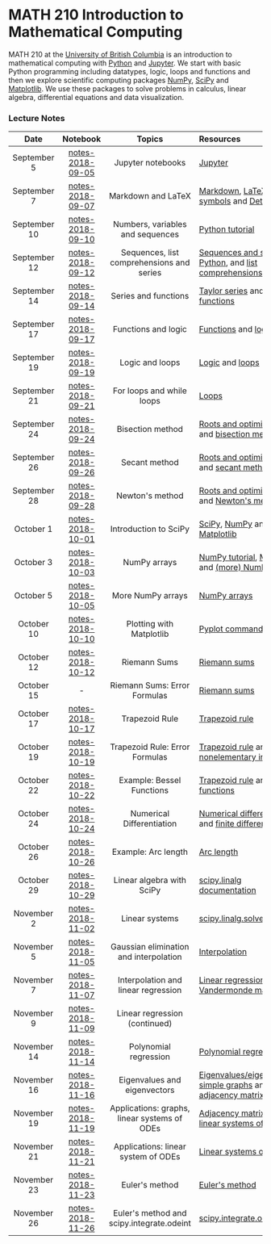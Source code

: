 # MATH 210 Introduction to Mathematical Computing

MATH 210 at the [University of British Columbia](http://www.math.ubc.ca) is an introduction to mathematical computing with [Python](https://www.python.org/) and [Jupyter](http://jupyter.org/). We start with basic Python programming including datatypes, logic, loops and functions and then we explore scientific computing packages [NumPy](http://www.numpy.org/), [SciPy](https://scipy.org/) and [Matplotlib](https://matplotlib.org/). We use these packages to solve problems in calculus, linear algebra, differential equations and data visualization.

### Lecture Notes

| Date | Notebook | Topics | Resources |
| :---: | :---: | :---: | :--- |
| September 5 | [notes-2018-09-05](notes-week-01/notes-2018-09-05.ipynb) | Jupyter notebooks | [Jupyter](https://jupyter.org) |
| September 7 | [notes-2018-09-07](notes-week-01/notes-2018-09-07.ipynb) |  Markdown and LaTeX | [Markdown](https://daringfireball.net/projects/markdown/), [LaTeX](https://en.wikibooks.org/wiki/LaTeX), [math symbols](https://en.wikibooks.org/wiki/LaTeX/Mathematics#Symbols) and [Detexify](http://detexify.kirelabs.org/classify.html) |
| September 10 | [notes-2018-09-10](notes-week-02/notes-2018-09-10.ipynb) |  Numbers, variables and sequences | [Python tutorial](https://docs.python.org/3/tutorial/introduction.html) |
| September 12 | [notes-2018-09-12](notes-week-02/notes-2018-09-12.ipynb) |  Sequences, list comprehensions and series | [Sequences and series in Python](http://www.math.ubc.ca/~pwalls/math-python/python/sequences/), and [list comprehensions](https://docs.python.org/3/tutorial/datastructures.html#list-comprehensions) |
| September 14 | [notes-2018-09-14](notes-week-02/notes-2018-09-14.ipynb) |  Series and functions | [Taylor series](https://en.wikipedia.org/wiki/Taylor_series) and [functions](http://www.math.ubc.ca/~pwalls/math-python/python/functions/) |
| September 17 | [notes-2018-09-17](notes-week-03/notes-2018-09-17.ipynb) |  Functions and logic | [Functions](http://www.math.ubc.ca/~pwalls/math-python/python/functions/) and [logic](http://www.math.ubc.ca/~pwalls/math-python/python/logic/) |
| September 19 | [notes-2018-09-19](notes-week-03/notes-2018-09-19.ipynb) |  Logic and loops | [Logic](http://www.math.ubc.ca/~pwalls/math-python/python/logic/) and [loops](http://www.math.ubc.ca/~pwalls/math-python/python/loops/) |
| September 21 | [notes-2018-09-21](notes-week-03/notes-2018-09-21.ipynb) |  For loops and while loops | [Loops](http://www.math.ubc.ca/~pwalls/math-python/python/loops/) |
| September 24 | [notes-2018-09-24](notes-week-04/notes-2018-09-24.ipynb) |  Bisection method | [Roots and optimization](http://www.math.ubc.ca/~pwalls/math-python/roots-optimization/root-finding/) and [bisection method](https://en.wikipedia.org/wiki/Bisection_method) |
| September 26 | [notes-2018-09-26](notes-week-04/notes-2018-09-26.ipynb) |  Secant method | [Roots and optimization](http://www.math.ubc.ca/~pwalls/math-python/roots-optimization/root-finding/) and [secant method](https://en.wikipedia.org/wiki/Secant_method) |
| September 28 | [notes-2018-09-28](notes-week-04/notes-2018-09-28.ipynb) |  Newton's method | [Roots and optimization](http://www.math.ubc.ca/~pwalls/math-python/roots-optimization/root-finding/) and [Newton's method](https://en.wikipedia.org/wiki/Newton%27s_method) |
| October 1 | [notes-2018-10-01](notes-week-05/notes-2018-10-01.ipynb) |  Introduction to SciPy  | [SciPy](https://scipy.org/), [NumPy](http://www.numpy.org/) and [Matplotlib](https://matplotlib.org/) |
| October 3 | [notes-2018-10-03](notes-week-05/notes-2018-10-03.ipynb) |  NumPy arrays  | [NumPy tutorial](https://docs.scipy.org/doc/numpy/user/quickstart.html), [Matplotlib](https://matplotlib.org/) and [(more) NumPy](http://www.math.ubc.ca/~pwalls/math-python/scipy/numpy/) |
| October 5 | [notes-2018-10-05](notes-week-05/notes-2018-10-05.ipynb) | More NumPy arrays | [NumPy arrays](https://docs.scipy.org/doc/numpy-1.15.1/reference/arrays.html) |
| October 10 | [notes-2018-10-10](notes-week-06/notes-2018-10-10.ipynb) | Plotting with Matplotlib | [Pyplot commands](https://matplotlib.org/api/pyplot_summary.html) |
| October 12 | [notes-2018-10-12](notes-week-06/notes-2018-10-12.ipynb) | Riemann Sums | [Riemann sums](http://www.math.ubc.ca/~pwalls/math-python/integration/riemann-sums/) |
| October 15 | - | Riemann Sums: Error Formulas | [Riemann sums](http://www.math.ubc.ca/~pwalls/math-python/integration/riemann-sums/)   |
| October 17 | [notes-2018-10-17](notes-week-07/notes-2018-10-17.ipynb) | Trapezoid Rule | [Trapezoid rule](http://www.math.ubc.ca/~pwalls/math-python/integration/trapezoid-rule/)   |
| October 19 | [notes-2018-10-19](notes-week-07/notes-2018-10-19.ipynb) | Trapezoid Rule: Error Formulas | [Trapezoid rule](http://www.math.ubc.ca/~pwalls/math-python/integration/trapezoid-rule/) and [nonelementary integrals](https://en.wikipedia.org/wiki/Nonelementary_integral) |
| October 22 | [notes-2018-10-22](notes-week-08/notes-2018-10-22.ipynb) | Example: Bessel Functions | [Trapezoid rule](http://www.math.ubc.ca/~pwalls/math-python/integration/trapezoid-rule/) and [Bessel functions](https://en.wikipedia.org/wiki/Bessel_function) |
| October 24 | [notes-2018-10-24](notes-week-08/notes-2018-10-24.ipynb) | Numerical Differentiation | [Numerical differentiation](http://www.math.ubc.ca/~pwalls/math-python/differentiation/) and [finite differences](https://en.wikipedia.org/wiki/Finite_difference) |
| October 26 | [notes-2018-10-26](notes-week-08/notes-2018-10-26.ipynb) | Example: Arc length | [Arc length](https://en.wikipedia.org/wiki/Arc_length) |
| October 29 | [notes-2018-10-29](notes-week-09/notes-2018-10-29.ipynb) | Linear algebra with SciPy | [scipy.linalg documentation](https://docs.scipy.org/doc/scipy/reference/linalg.html) |
| November 2 | [notes-2018-11-02](notes-week-09/notes-2018-11-02.ipynb) | Linear systems | [scipy.linalg.solve](https://docs.scipy.org/doc/scipy/reference/generated/scipy.linalg.solve.html#scipy.linalg.solve) |
| November 5 | [notes-2018-11-05](notes-week-10/notes-2018-11-05.ipynb) | Gaussian elimination and interpolation | [Interpolation](https://en.wikipedia.org/wiki/Polynomial_interpolation) |
| November 7 | [notes-2018-11-07](notes-week-10/notes-2018-11-07.ipynb) | Interpolation and linear regression | [Linear regression](https://en.wikipedia.org/wiki/Linear_regression) and [Vandermonde matrix](https://en.wikipedia.org/wiki/Vandermonde_matrix) |
| November 9 | [notes-2018-11-09](notes-week-10/notes-2018-11-09.ipynb) | Linear regression (continued) | |
| November 14 | [notes-2018-11-14](notes-week-11/notes-2018-11-14.ipynb) | Polynomial regression | [Polynomial regression](https://en.wikipedia.org/wiki/Polynomial_regression) |
| November 16 | [notes-2018-11-16](notes-week-11/notes-2018-11-16.ipynb) | Eigenvalues and eigenvectors | [Eigenvalues/eigenvectors](https://en.wikipedia.org/wiki/Eigenvalues_and_eigenvectors), [simple graphs](https://en.wikipedia.org/wiki/Graph_(discrete_mathematics)) and the [adjacency matrix](https://en.wikipedia.org/wiki/Adjacency_matrix) |
| November 19 | [notes-2018-11-19](notes-week-12/notes-2018-11-19.ipynb) | Applications: graphs, linear systems of ODEs | [Adjacency matrix](https://en.wikipedia.org/wiki/Adjacency_matrix) and [linear systems of ODEs](https://www.jirka.org/diffyqs/html/sys_chapter.html) |
| November 21 | [notes-2018-11-21](notes-week-12/notes-2018-11-21.ipynb) | Applications: linear system of ODEs | [Linear systems of ODEs](https://www.jirka.org/diffyqs/html/sys_chapter.html) |
| November 23 | [notes-2018-11-23](notes-week-12/notes-2018-11-23.ipynb) | Euler's method | [Euler's method](https://en.wikipedia.org/wiki/Euler_method) |
| November 26 | [notes-2018-11-26](notes-week-13/notes-2018-11-26.ipynb) | Euler's method and scipy.integrate.odeint | [scipy.integrate.odeint](https://docs.scipy.org/doc/scipy/reference/generated/scipy.integrate.odeint.html) |